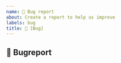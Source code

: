 ```yaml
---
name: 🐛 Bug report
about: Create a report to help us improve
labels: bug
title: 🐛 [Bug] 
---
```


## 🐛 Bugreport
<!-- Describe your issue in detail. Include screenshots if needed. Give us as much information as possible. Use a clear and concise description of what the bug is.-->
